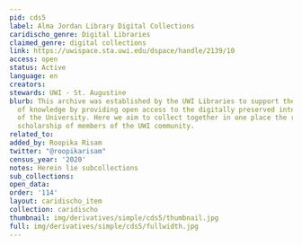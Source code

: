```yaml
---
pid: cds5
label: Alma Jordan Library Digital Collections
caridischo_genre: Digital Libraries
claimed_genre: digital collections
link: https://uwispace.sta.uwi.edu/dspace/handle/2139/10
access: open
status: Active
language: en
creators:
stewards: UWI - St. Augustine
blurb: This archive was established by the UWI Libraries to support the dissemination
  of knowledge by providing open access to the digitally preserved intellectual output
  of the University. Here we aim to collect together in one place the research and
  scholarship of members of the UWI community.
related_to:
added_by: Roopika Risam
twitter: "@roopikarisam"
census_year: '2020'
notes: Herein lie subcollections
sub_collections:
open_data:
order: '114'
layout: caridischo_item
collection: caridischo
thumbnail: img/derivatives/simple/cds5/thumbnail.jpg
full: img/derivatives/simple/cds5/fullwidth.jpg
---
```

